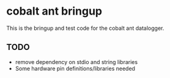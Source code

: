 # cobalt ant bringup
This is the bringup and test code for the cobalt ant datalogger. 
## TODO
* remove dependency on stdio and string libraries
* Some hardware pin definitions/libraries needed
